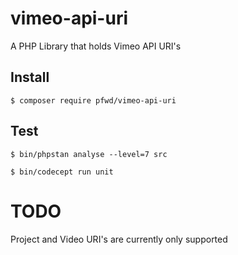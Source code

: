 # vimeo-api-uri
A PHP Library that holds Vimeo API URI's

## Install
```
$ composer require pfwd/vimeo-api-uri
```

## Test
```
$ bin/phpstan analyse --level=7 src
```

```
$ bin/codecept run unit
```

# TODO
Project and Video URI's are currently only supported